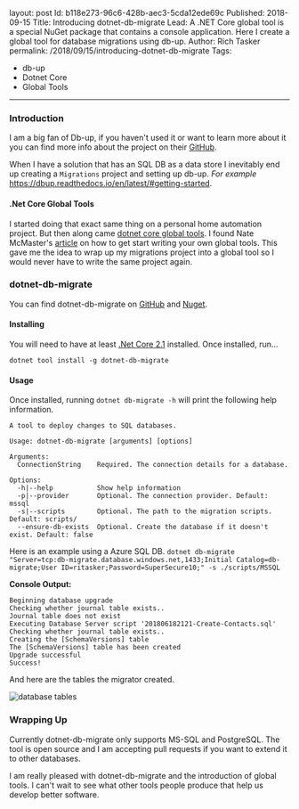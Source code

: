 layout: post
Id: b118e273-96c6-428b-aec3-5cda12ede69c
Published: 2018-09-15
Title: Introducing dotnet-db-migrate
Lead: A .NET Core global tool is a special NuGet package that contains a console application. Here I create a global tool for database migrations using db-up.
Author: Rich Tasker
permalink: /2018/09/15/introducing-dotnet-db-migrate
Tags:
  - db-up
  - Dotnet Core
  - Global Tools
---

### Introduction

I am a big fan of Db-up, if you haven't used it or want to learn more about it you can find more info about the project on their [GitHub](https://github.com/DbUp/DbUp).

When I have a solution that has an SQL DB as a data store I inevitably end up creating a `Migrations` project and setting up db-up. *For example* https://dbup.readthedocs.io/en/latest/#getting-started.

#### .Net Core Global Tools

I started doing that exact same thing on a personal home automation project. 
But then along came [dotnet core global tools](https://docs.microsoft.com/en-us/dotnet/core/tools/global-tools). I found Nate McMaster's [article](https://natemcmaster.com/blog/2018/05/12/dotnet-global-tools/) on how to get start writing your own global tools. This gave me the idea to wrap up my migrations project into a global tool so I would never have to write the same project again.

### dotnet-db-migrate

You can find dotnet-db-migrate on [GitHub](https://github.com/ritasker/dotnet-db-migrate) and [Nuget](https://www.nuget.org/packages/dotnet-db-migrate/).

#### Installing

You will need to have at least [.Net Core 2.1](https://www.microsoft.com/net/download) installed. Once installed, run...

```
dotnet tool install -g dotnet-db-migrate
```


#### Usage

Once installed, running `dotnet db-migrate -h` will print the following help information.
```
A tool to deploy changes to SQL databases.

Usage: dotnet-db-migrate [arguments] [options]

Arguments:
  ConnectionString    Required. The connection details for a database.

Options:
  -h|--help           Show help information
  -p|--provider       Optional. The connection provider. Default: mssql
  -s|--scripts        Optional. The path to the migration scripts. Default: scripts/
  --ensure-db-exists  Optional. Create the database if it doesn't exist. Default: false
```

Here is an example using a Azure SQL DB.
`dotnet db-migrate "Server=tcp:db-migrate.database.windows.net,1433;Initial Catalog=db-migrate;User ID=ritasker;Password=SuperSecure10;" -s ./scripts/MSSQL`

**Console Output:**
```
Beginning database upgrade
Checking whether journal table exists..
Journal table does not exist
Executing Database Server script '201806182121-Create-Contacts.sql'
Checking whether journal table exists..
Creating the [SchemaVersions] table
The [SchemaVersions] table has been created
Upgrade successful
Success!
```

And here are the tables the migrator created.

![database tables](/assets/images/posts/2018/09/db-tables.png)


### Wrapping Up

Currently dotnet-db-migrate only supports MS-SQL and PostgreSQL. The tool is open source and I am accepting pull requests if you want to extend it to other databases.

I am really pleased with dotnet-db-migrate and the introduction of global tools. I can't wait to see what other tools people produce that help us develop better software.

